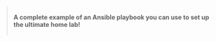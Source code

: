 > <br/>**A complete example of an Ansible playbook you can use to set up the ultimate home lab!**<br/><br/>
